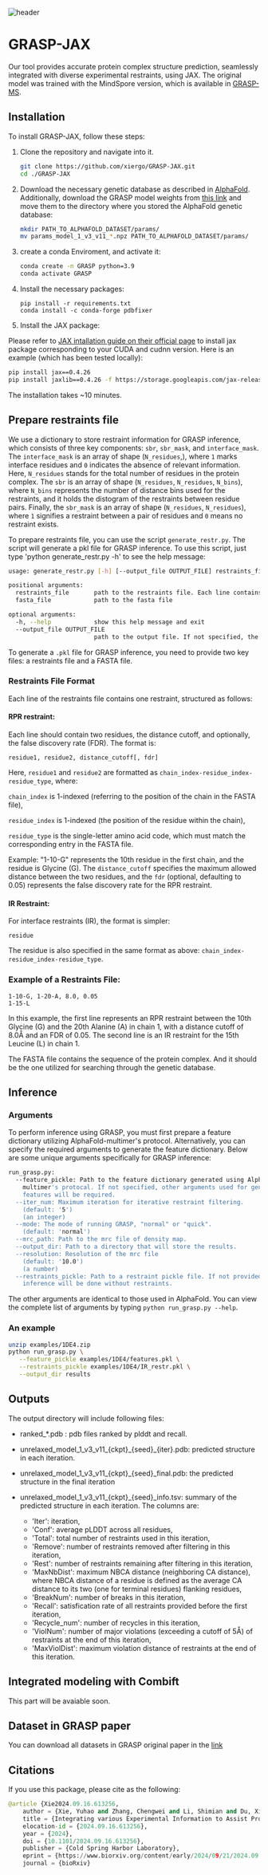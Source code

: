 ![header](imgs/header.png)

# GRASP-JAX

Our tool provides accurate protein complex structure prediction, seamlessly integrated with diverse experimental restraints, using JAX. 
The original model was trained with the MindSpore version, which is available in [GRASP-MS](https://github.com/xiergo/GRASP-MS).

## Installation

To install GRASP-JAX, follow these steps:

1. Clone the repository and navigate into it.

   ```bash
   git clone https://github.com/xiergo/GRASP-JAX.git
   cd ./GRASP-JAX
   ```

2. Download the necessary genetic database as described in [AlphaFold](https://github.com/google-deepmind/alphafold). Additionally, download the GRASP model weights from [this link](https://osf.io/6kjuq/) and move them to the directory where you stored the AlphaFold genetic database:


    ```bash
    mkdir PATH_TO_ALPHAFOLD_DATASET/params/
    mv params_model_1_v3_v11_*.npz PATH_TO_ALPHAFOLD_DATASET/params/
    ```

3. create a conda Enviroment, and activate it:

   ```bash
   conda create -n GRASP python=3.9
   conda activate GRASP

4. Install the necessary packages:
   ```
   pip install -r requirements.txt
   conda install -c conda-forge pdbfixer
   ```

5. Install the JAX package:
   
  Please refer to [JAX intallation guide on their official page](https://jax.readthedocs.io/en/latest/installation.html) to install jax package corresponding to your CUDA and cudnn version. Here is an example (which has been tested locally):
  ```bash
  pip install jax==0.4.26
  pip install jaxlib==0.4.26 -f https://storage.googleapis.com/jax-releases/jax_releases.html
  ```

  The installation takes ~10 minutes.
  
## Prepare restraints file

We use a dictionary to store restraint information for GRASP inference, which consists of three key components: `sbr`, `sbr_mask`, and `interface_mask`. The `interface_mask` is an array of shape (`N_residues`,), where `1` marks interface residues and `0` indicates the absence of relevant information. Here, `N_residues` stands for the total number of residues in the protein complex. The `sbr` is an array of shape (`N_residues`, `N_residues`, `N_bins`), where `N_bins` represents the number of distance bins used for the restraints, and it holds the distogram of the restraints between residue pairs. Finally, the `sbr_mask` is an array of shape (`N_residues`, `N_residues`), where `1` signifies a restraint between a pair of residues and `0` means no restraint exists.

To prepare restraints file, you can use the script `generate_restr.py`. The script will generate a pkl file for GRASP inference. To use this script, just type 'python generate_restr.py -h' to see the help message:
```bash
usage: generate_restr.py [-h] [--output_file OUTPUT_FILE] restraints_file fasta_file

positional arguments:
  restraints_file       path to the restraints file. Each line contains one restraint, with the format: "chainindex1-residueindex1-residuetype1, chainindex1-residueindex1-residuetype1, distance_cutoff[, fdr]" for the RPR restraint, "chainindex1-residueindex1-residuetype1" for the IR restraint.
  fasta_file            path to the fasta file

optional arguments:
  -h, --help            show this help message and exit
  --output_file OUTPUT_FILE
                        path to the output file. If not specified, the output file will be the same as the restraints file with a .pkl extension.
```
To generate a `.pkl` file for GRASP inference, you need to provide two key files: a restraints file and a FASTA file.

### Restraints File Format
Each line of the restraints file contains one restraint, structured as follows:
#### RPR restraint:
Each line should contain two residues, the distance cutoff, and optionally, the false discovery rate (FDR). The format is: 

`residue1, residue2, distance_cutoff[, fdr]`

Here, `residue1` and `residue2` are formatted as `chain_index-residue_index-residue_type`, where:

`chain_index` is 1-indexed (referring to the position of the chain in the FASTA file),

`residue_index` is 1-indexed (the position of the residue within the chain),

`residue_type` is the single-letter amino acid code, which must match the corresponding entry in the FASTA file.

Example: "1-10-G" represents the 10th residue in the first chain, and the residue is Glycine (G).
The `distance_cutoff` specifies the maximum allowed distance between the two residues, and the `fdr` (optional, defaulting to 0.05) represents the false discovery rate for the RPR restraint.

#### IR Restraint:
For interface restraints (IR), the format is simpler:

`residue`

The residue is also specified in the same format as above: `chain_index-residue_index-residue_type`.

### Example of a Restraints File:
```
1-10-G, 1-20-A, 8.0, 0.05
1-15-L
```
In this example, the first line represents an RPR restraint between the 10th Glycine (G) and the 20th Alanine (A) in chain 1, with a distance cutoff of 8.0Å and an FDR of 0.05. The second line is an IR restraint for the 15th Leucine (L) in chain 1.

The FASTA file contains the sequence of the protein complex. And it should be the one utilized for searching through the genetic database.

## Inference

### Arguments
To perform inference using GRASP, you must first prepare a feature dictionary utilizing AlphaFold-multimer's protocol. Alternatively, you can specify the required arguments to generate the feature dictionary. Below are some unique arguments specifically for GRASP inference:
```bash
run_grasp.py:
  --feature_pickle: Path to the feature dictionary generated using AlphaFold-
    multimer's protocal. If not specified, other arguments used for generating
    features will be required.
  --iter_num: Maximum iteration for iterative restraint filtering.
    (default: '5')
    (an integer)
  --mode: The mode of running GRASP, "normal" or "quick".
    (default: 'normal')
  --mrc_path: Path to the mrc file of density map.
  --output_dir: Path to a directory that will store the results.
  --resolution: Resolution of the mrc file
    (default: '10.0')
    (a number)
  --restraints_pickle: Path to a restraint pickle file. If not provided,
    inference will be done without restraints.
```
The other arguments are identical to those used in AlphaFold. You can view the complete list of arguments by typing `python run_grasp.py --help`.

### An example
```bash
unzip examples/1DE4.zip
python run_grasp.py \
   --feature_pickle examples/1DE4/features.pkl \
   --restraints_pickle examples/1DE4/IR_restr.pkl \
   --output_dir results
```


## Outputs

   The output directory will include following files:

   * ranked_*.pdb : pdb files ranked by plddt and recall.
   
   * unrelaxed_model_1_v3_v11_{ckpt}\_{seed}_{iter}.pdb: predicted structure in each iteration.

   * unrelaxed_model_1_v3_v11_{ckpt}\_{seed}_final.pdb: the predicted structure in the final iteration
     
   * unrelaxed_model_1_v3_v11_{ckpt}\_{seed}_info.tsv: summary of the predicted structure in each iteration. The columns are:
     * 'Iter': iteration,
     * 'Conf': average pLDDT across all residues,
     * 'Total': total number of restraints used in this iteration,
     * 'Remove': number of restraints removed after filtering in this iteration,
     * 'Rest': number of restraints remaining after filtering in this iteration,
     * 'MaxNbDist': maximum NBCA distance (neighboring CA distance), where NBCA distance of a residue is defined as the average CA distance to its two (one for terminal residues) flanking residues,
     * 'BreakNum': number of breaks in this iteration,
     * 'Recall': satisfication rate of all restraints provided before the first iteration,
     * 'Recycle_num': number of recycles in this iteration,
     * 'ViolNum': number of major violations (exceeding a cutoff of 5Å) of restraints at the end of this iteration,
     * 'MaxViolDist': maximum violation distance of restraints at the end of this iteration.

## Integrated modeling with Combift

   This part will be avaiable soon.

## Dataset in GRASP paper

  You can download all datasets in GRASP original paper in the [link](https://osf.io/6kjuq/)

## Citations
If you use this package, please cite as the following:
```python
@article {Xie2024.09.16.613256,
	author = {Xie, Yuhao and Zhang, Chengwei and Li, Shimian and Du, Xinyu and Wang, Min and Hu, Yingtong and Liu, Sirui and Gao, Yi Qin},
	title = {Integrating various Experimental Information to Assist Protein Complex Structure Prediction by GRASP},
	elocation-id = {2024.09.16.613256},
	year = {2024},
	doi = {10.1101/2024.09.16.613256},
	publisher = {Cold Spring Harbor Laboratory},
	eprint = {https://www.biorxiv.org/content/early/2024/09/21/2024.09.16.613256.full.pdf},
	journal = {bioRxiv}


